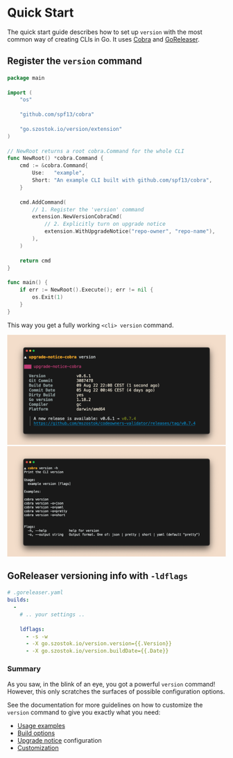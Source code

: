# Quick Start

The quick start guide describes how to set up `version` with the most common way of creating CLIs in Go. It uses [Cobra](https://cobra.dev/) and [GoReleaser](https://goreleaser.com/).

## Register the `version` command

```go
package main

import (
	"os"

	"github.com/spf13/cobra"

	"go.szostok.io/version/extension"
)

// NewRoot returns a root cobra.Command for the whole CLI
func NewRoot() *cobra.Command {
	cmd := &cobra.Command{
		Use:   "example",
		Short: "An example CLI built with github.com/spf13/cobra",
	}

	cmd.AddCommand(
		// 1. Register the 'version' command
		extension.NewVersionCobraCmd(
			// 2. Explicitly turn on upgrade notice
			extension.WithUpgradeNotice("repo-owner", "repo-name"),
		),
	)

	return cmd
}

func main() {
	if err := NewRoot().Execute(); err != nil {
		os.Exit(1)
	}
}
```

This way you get a fully working `<cli> version` command.

![](assets/examples/screen-upgrade-notice-cobra-version.png)
![](assets/examples/screen-cobra-version_-h.png)

## GoReleaser versioning info with `-ldflags`

```yaml
# .goreleaser.yaml
builds:
  -
    # .. your settings ..

    ldflags:
      - -s -w
      - -X go.szostok.io/version.version={{.Version}}
      - -X go.szostok.io/version.buildDate={{.Date}}
```

### Summary

As you saw, in the blink of an eye, you got a powerful `version` command! However, this only scratches the surfaces of possible configuration options.

See the documentation for more guidelines on how to customize the `version` command to give you exactly what you need:

- [Usage examples](../get-started/usage)
- [Build options](../get-started/build-ldflags)
- [Upgrade notice](../get-started/upgrade-notice) configuration
- [Customization](../customization/)
